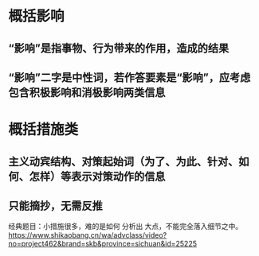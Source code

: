 # 概括影响
## “影响”是指事物、行为带来的作用，造成的结果
## “影响”二字是中性词，若作答要素是“影响”，应考虑包含积极影响和消极影响两类信息
# 概括措施类
## 主义动宾结构、对策起始词（为了、为此、针对、如何、怎样）等表示对策动作的信息
## 只能摘抄，无需反推
经典题目：小措施很多，难的是如何 分析出 大点，不能完全落入细节之中。
https://www.shikaobang.cn/wa/advclass/video?no=project462&brand=skb&province=sichuan&id=25225